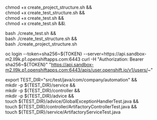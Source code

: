 chmod +x create_project_structure.sh &&\
chmod +x create_test_structure.sh &&\
chmod +x create_test.sh &&\
chmod +x create_test.sh &&\

bash ./create_test.sh &&\
bash ./create_test_structure.sh &&\
bash ./create_project_structure.sh

oc login --token=sha256~${TOKEN} --server=https://api.sandbox-m2.ll9k.p1.openshiftapps.com:6443
curl -H "Authorization: Bearer sha256~${TOKEN}" "https://api.sandbox-m2.ll9k.p1.openshiftapps.com:6443/apis/user.openshift.io/v1/users/~"

export TEST_DIR="src/test/java/com/company/automation" &&\
mkdir -p ${TEST_DIR}/service &&\
mkdir -p ${TEST_DIR}/controller &&\
mkdir -p ${TEST_DIR}/advice &&\
touch ${TEST_DIR}/advice/GlobalExceptionHandlerTest.java &&\
touch ${TEST_DIR}/controller/ArtifactoryControllerTest.java &&\
touch ${TEST_DIR}/service/ArtifactoryServiceTest.java